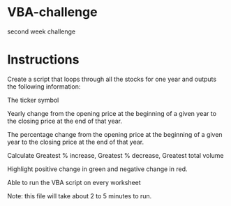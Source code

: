 # VBA-challenge
second week challenge
# Instructions
Create a script that loops through all the stocks for one year and outputs the following information:

The ticker symbol

Yearly change from the opening price at the beginning of a given year to the closing price at the end of that year.

The percentage change from the opening price at the beginning of a given year to the closing price at the end of that year.

Calculate Greatest % increase, Greatest % decrease, Greatest total volume

Highlight positive change in green and negative change in red.

Able to run the VBA script on every worksheet

Note: this file will take about 2 to 5 minutes to run. 
